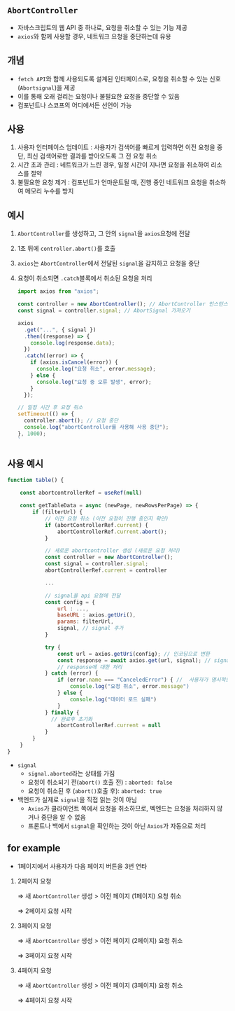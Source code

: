 ## `AbortController`

- 자바스크립트의 웹 API 중 하나로, 요청을 취소할 수 있는 기능 제공
- `axios`와 함께 사용할 경우, 네트워크 요청을 중단하는데 유용

## 개념

- `fetch API`와 함께 사용되도록 설계된 인터페이스로, 요청을 취소할 수 있는 신호 (`Abortsignal`)을 제공
- 이를 통해 오래 걸리는 요청이나 불필요한 요청을 중단할 수 있음
- 컴포넌트나 스코프의 어디에서든 선언이 가능

## 사용

1. 사용자 인터페이스 업데이트 : 사용자가 검색어를 빠르게 입력하면 이전 요청을 중단, 최신 검색어로만 결과를 받아오도록 그 전 요청 취소
2. 시간 초과 관리 : 네트워크가 느린 경우, 일정 시간이 지나면 요청을 취소하여 리소스를 절약
3. 불필요한 요청 제거 : 컴포넌트가 언마운트될 때, 진행 중인 네트워크 요청을 취소하여 메모리 누수를 방지

## 예시

1. `AbortController`를 생성하고, 그 안의 `signal`을 `axios`요청에 전달
2. 1초 뒤에 `controller.abort()`를 호출
3. `axios`는 `AbortController`에서 전달된 `signal`을 감지하고 요청을 중단
4. 요청이 취소되면 `.catch`블록에서 취소된 요청을 처리

   ```jsx
   import axios from "axios";

   const controller = new AbortController(); // AbortController 인스턴스 생성
   const signal = controller.signal; // AbortSignal 가져오기

   axios
     .get("...", { signal })
     .then((response) => {
       console.log(response.data);
     })
     .catch((error) => {
       if (axios.isCancel(error)) {
         console.log("요청 취소", error.message);
       } else {
         console.log("요청 중 오류 발생", error);
       }
     });

   // 일정 시간 후 요청 취소
   setTimeout(() => {
     controller.abort(); // 요청 중단
     console.log("abortController를 사용해 사용 중단");
   }, 1000);
   `
   ```

## 사용 예시

```js
function table() {

	const abortcontrollerRef = useRef(null)

	const getTableData = async (newPage, newRowsPerPage) => {
		if (filterUrl) {
			// 이전 요청 취소 (이전 요청이 진행 중인지 확인)
			if (abortControllerRef.current) {
				abortControllerRef.current.abort();
			}

			// 새로운 abortcontroller 생성 (새로운 요청 처리)
			const controller = new AbortController();
			const signal = controller.signal;
			abortControllerRef.current = controller

			...

			// signal을 api 요청에 전달
			const config = {
				url : ...,
				baseURL : axios.getUri(),
				params: filterUrl,
				signal, // signal 추가
			}

			try {
				const url = axios.getUri(config); // 인코딩으로 변환
				const response = await axios.get(url, signal); // signal과 함께 요청
				// response에 대한 처리
			} catch (error) {
				if (error.name === "CanceledError") { //  사용자가 명시적으로 취소
					console.log("요청 취소", error.message")
				} else {
					console.log("데이터 로드 실패")
				}
			} finally {
			  // 완료후 초기화
				abortControllerRef.current = null
			}
		}
	}
}
```

- `signal`
  - `signal.aborted`라는 상태를 가짐
  - 요청이 취소되기 전(`abort()` 호출 전) : `aborted: false`
  - 요청이 취소된 후 (`abort()`호출 후): `aborted: true`
- 백엔드가 실제로 `signal`을 직접 읽는 것이 아님
  - `Axios`가 클라이언트 쪽에서 요청을 취소하므로, 벡엔드는 요청을 처리하지 않거나 중단을 알 수 없음
  - 프론트나 백에서 `signal`을 확인하는 것이 아닌 `Axios`가 자동으로 처리

## for example

- 1페이지에서 사용자가 다음 페이지 버튼을 3번 연타

1. 2페이지 요청

   ⇒ 새 `AbortController` 생성 > 이전 페이지 (1페이지) 요청 취소

   ⇒ 2페이지 요청 시작

2. 3페이지 요청

   ⇒ 새 `AbortController` 생성 > 이전 페이지 (2페이지) 요청 취소

   ⇒ 3페이지 요청 시작

3. 4페이지 요청

   ⇒ 새 `AbortController` 생성 > 이전 페이지 (3페이지) 요청 취소

   ⇒ 4페이지 요청 시작
